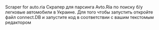 Scraper for auto.ria Скрапер для парсинга Avto.Ria по поиску б/у легковые автомобили в Украине. 
Для того чтобы запустить откройте файл connect.DB и запустите код в соответствии с вашим текстомым редактором